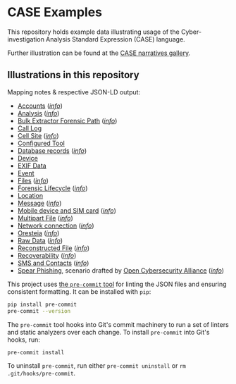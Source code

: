 # CASE Examples

This repository holds example data illustrating usage of the Cyber-investigation Analysis Standard Expression (CASE) language.

Further illustration can be found at the [CASE narratives gallery](https://caseontology.org/examples/).


## Illustrations in this repository

Mapping notes & respective JSON-LD output:

- [Accounts](examples/illustrations/accounts/accounts.json) ([*info*](examples/illustrations/accounts/))
- [Analysis](examples/illustrations/analysis/analysis.json) ([*info*](examples/illustrations/analysis/))
- [Bulk Extractor Forensic Path](examples/illustrations/bulk_extractor_forensic_path/bulk_extractor_forensic_path.json) (*[info](examples/illustrations/bulk_extractor_forensic_path/)*)
- [Call Log](examples/illustrations/call_log/call_log.json)
- [Cell Site](examples/illustrations/cell_site/cell_site.json) ([*info*](examples/illustrations/cell_site/))
- [Configured Tool](examples/illustrations/configured_tool/configured_tool.json)
- [Database records](examples/illustrations/database_records/database_records.json) ([*info*](examples/illustrations/database_records/))
- [Device](examples/illustrations/device/device.json)
- [EXIF Data](examples/illustrations/exif_data/exif_data.json)
- [Event](examples/illustrations/event/event.json)
- [Files](examples/illustrations/file/file.json) (*[info](examples/illustrations/file/)*)
- [Forensic Lifecycle](examples/illustrations/forensic_lifecycle/forensic_lifecycle.json) ([*info*](examples/illustrations/forensic_lifecycle/))
- [Location](examples/illustrations/location/location.json)
- [Message](examples/illustrations/message/message.json) ([*info*](examples/illustrations/message/))
- [Mobile device and SIM card](examples/illustrations/mobile_device_and_sim_card/mobile_device_and_sim_card.json) ([*info*](examples/illustrations/mobile_device_and_sim_card/))
- [Multipart File](examples/illustrations/multipart_file/multipart_file.json) (*[info](examples/illustrations/multipart_file/)*)
- [Network connection](examples/illustrations/network_connection/network_connection.json) (*[info](examples/illustrations/network_connection/)*)
- [Oresteia](examples/illustrations/Oresteia/Oresteia.json) (*[info](examples/illustrations/Oresteia/)*)
- [Raw Data](examples/illustrations/raw_data/raw_data.json) (*[info](examples/illustrations/raw_data/)*)
- [Reconstructed File](examples/illustrations/reconstructed_file/reconstructed_file.json) (*[info](examples/illustrations/reconstructed_file/)*)
- [Recoverability](examples/illustrations/recoverability/recoverability.json) (*[info](examples/illustrations/recoverability/)*)
- [SMS and Contacts](examples/illustrations/sms_and_contacts/sms_and_contacts.json) (*[info](examples/illustrations/sms_and_contacts/)*)
- [Spear Phishing](examples/illustrations/spear_phishing/spear_phishing.json), scenario drafted by [Open Cybersecurity Alliance](https://github.com/opencybersecurityalliance/oca-ontology) (*[info](examples/illustrations/spear_phishing/)*)


This project uses [the `pre-commit` tool](https://pre-commit.com/) for linting the JSON files and ensuring consistent formatting. It can be installed with `pip`:
```bash
pip install pre-commit
pre-commit --version
```

The `pre-commit` tool hooks into Git's commit machinery to run a set of linters and static analyzers over each change. To install `pre-commit` into Git's hooks, run:
```bash
pre-commit install
```

To uninstall `pre-commit`, run either `pre-commit uninstall` or `rm .git/hooks/pre-commit`.
